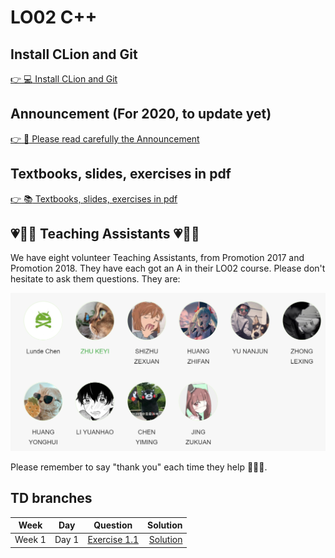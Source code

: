 # LO02 C++

## Install CLion and Git

[:point_right: :computer: Install CLion and Git](https://gitee.com/lundechen/hello)

## Announcement (For 2020, to update yet)

[:point_right: :loudspeaker: Please read carefully the Announcement](../master/Announcement.md)

## Textbooks, slides, exercises in pdf

[:point_right: :books: Textbooks, slides, exercises in pdf](../../tree/master/pdf)

## :heartpulse::rocket::musical_note: Teaching Assistants :heartpulse::rocket::musical_note:
We have eight volunteer Teaching Assistants, from Promotion 2017 and Promotion 2018.
They have each got an A in their LO02 course.
Please don't hesitate to ask them questions.
They are:

![](img/ta.png)

Please remember to say "thank you" each time they help :clap::clap::clap:.
## TD branches

Week | Day | Question | Solution    
------- | ------- | ---------------- | ----------: 
Week 1  | Day 1  | [Exercise 1.1](../../tree/day1-ex1.1) | [Solution](../../tree/day1-ex1.1-solution) 



